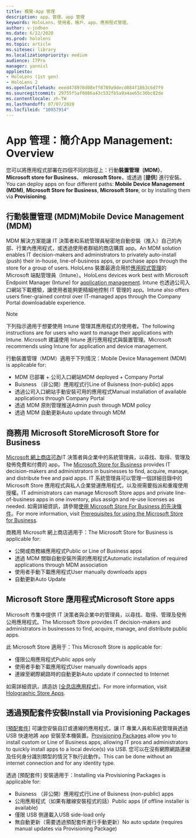 ```yaml
---
title: 概覽-App 管理
description: app、管理、app 管理
keywords: HoloLens、使用者、帳戶、app、應用程式管理、
author: v-jodben
ms.date: 6/22/2020
ms.prod: hololens
ms.topic: article
ms.sitesec: library
ms.localizationpriority: medium
audience: ITPro
manager: yannisl
appliesto:
- HoloLens (1st gen)
- HoloLens 2
ms.openlocfilehash: eeed478970d08eff8789a9decd084f1863c6d7f9
ms.sourcegitcommit: 29755f5af0086a43c532fb5a9a4ae65c36bc82de
ms.contentlocale: zh-TW
ms.lasthandoff: 07/07/2020
ms.locfileid: "10857914"
---
```

# <span data-ttu-id="ff82a-104">App 管理：簡介</span><span class="sxs-lookup"><span data-stu-id="ff82a-104">App Management: Overview</span></span>

<span data-ttu-id="ff82a-105">您可以將應用程式部署在四個不同的路徑上：行動**裝置管理（MDM）**、 **Microsoft store for Business**、 **microsoft Store**，或透過 [**提供**] 進行安裝。</span><span class="sxs-lookup"><span data-stu-id="ff82a-105">You can deploy apps on four different paths: **Mobile Device Management (MDM)**, **Microsoft Store for Business**, **Microsoft Store**, or by installing them via **Provisioning**.</span></span> 

## <span data-ttu-id="ff82a-106">行動裝置管理 (MDM)</span><span class="sxs-lookup"><span data-stu-id="ff82a-106">Mobile Device Management (MDM)</span></span>

<span data-ttu-id="ff82a-107">MDM 解決方案能讓 IT 決策者和系統管理員秘密地自動安裝（推入）自己的內部、行業內應用程式，或透過使用者群組的商店購買 app。</span><span class="sxs-lookup"><span data-stu-id="ff82a-107">An MDM solution enables IT decision-makers and administrators to privately auto-install (push) their in-house, line-of-business apps, or purchase apps through the store for a group of users.</span></span> <span data-ttu-id="ff82a-108">HoloLens 裝置最適合用於[應用程式管理](app-deploy-intune.md)的 Microsoft 端點管理員（Intune）。</span><span class="sxs-lookup"><span data-stu-id="ff82a-108">HoloLens devices work best with Microsoft Endpoint Manager (Intune) for [application management](app-deploy-intune.md).</span></span> <span data-ttu-id="ff82a-109">Intune 也透過公司入口網站下載體驗，讓使用者能夠更精細地控制 IT 管理的 app。</span><span class="sxs-lookup"><span data-stu-id="ff82a-109">Intune also offers users finer-grained control over IT-managed apps through the Company Portal downloadable experience.</span></span>

> [!NOTE] 
> <span data-ttu-id="ff82a-110">下列指示適用于想要使用 Intune 管理其應用程式的使用者。</span><span class="sxs-lookup"><span data-stu-id="ff82a-110">The following instructions are for users who want to manage their applications with Intune.</span></span> <span data-ttu-id="ff82a-111">Microsoft 建議使用 Intune 進行應用程式與裝置管理。</span><span class="sxs-lookup"><span data-stu-id="ff82a-111">Microsoft recommends using Intune for application and device management.</span></span>
    
<span data-ttu-id="ff82a-112">行動裝置管理（MDM）適用于下列情況：</span><span class="sxs-lookup"><span data-stu-id="ff82a-112">Mobile Device Management (MDM) is applicable for:</span></span> 
* <span data-ttu-id="ff82a-113">MDM 已部署 + 公司入口網站</span><span class="sxs-lookup"><span data-stu-id="ff82a-113">MDM deployed + Company Portal</span></span> 
* <span data-ttu-id="ff82a-114">Buisness （非公開）應用程式行</span><span class="sxs-lookup"><span data-stu-id="ff82a-114">Line of Buisness (non-public) apps</span></span>
* <span data-ttu-id="ff82a-115">透過公司入口網站手動安裝可用的應用程式</span><span class="sxs-lookup"><span data-stu-id="ff82a-115">Manual installation of available applications through Company Portal</span></span>
* <span data-ttu-id="ff82a-116">透過 MDM 原則管理推送</span><span class="sxs-lookup"><span data-stu-id="ff82a-116">Admin push through MDM policy</span></span>
* <span data-ttu-id="ff82a-117">透過 MDM 自動更新</span><span class="sxs-lookup"><span data-stu-id="ff82a-117">Auto update through MDM</span></span>

## <span data-ttu-id="ff82a-118">商務用 Microsoft Store</span><span class="sxs-lookup"><span data-stu-id="ff82a-118">Microsoft Store for Business</span></span>

<span data-ttu-id="ff82a-119">[Microsoft 網上商店可為](app-deploy-store-business.md)IT 決策者與企業中的系統管理員，以尋找、取得、管理及發佈免費和付費的 app。</span><span class="sxs-lookup"><span data-stu-id="ff82a-119">The [Microsoft Store for Business](app-deploy-store-business.md) provides IT decision-makers and administrators in businesses to find, acquire, manage, and distribute free and paid apps.</span></span> <span data-ttu-id="ff82a-120">IT 系統管理員可以管理一個詳細目錄中的 Microsoft Store 應用程式與私人企業營運應用程式，以及視需要指派和重複使用授權。</span><span class="sxs-lookup"><span data-stu-id="ff82a-120">IT administrators can manage Microsoft Store apps and private line-of-business apps in one inventory, plus assign and re-use licenses as needed.</span></span> <span data-ttu-id="ff82a-121">如需詳細資訊，請參閱[使用 Microsoft Store For Business 的先決條件](https://docs.microsoft.com/microsoft-store/prerequisites-microsoft-store-for-business)。</span><span class="sxs-lookup"><span data-stu-id="ff82a-121">For more information, visit [Prerequisites for using the Microsoft Store for Business](https://docs.microsoft.com/microsoft-store/prerequisites-microsoft-store-for-business).</span></span>
    
<span data-ttu-id="ff82a-122">商務用 Microsoft 網上商店適用于：</span><span class="sxs-lookup"><span data-stu-id="ff82a-122">The Microsoft Store for Business is applicable for:</span></span> 
* <span data-ttu-id="ff82a-123">公開或商務線應用程式</span><span class="sxs-lookup"><span data-stu-id="ff82a-123">Public or Line of Business apps</span></span>
* <span data-ttu-id="ff82a-124">透過 MDM 關聯自動安裝所需的應用程式</span><span class="sxs-lookup"><span data-stu-id="ff82a-124">Automatic installation of required applications through MDM association</span></span>
* <span data-ttu-id="ff82a-125">使用者手動下載應用程式</span><span class="sxs-lookup"><span data-stu-id="ff82a-125">User manually downloads apps</span></span>
* <span data-ttu-id="ff82a-126">自動更新</span><span class="sxs-lookup"><span data-stu-id="ff82a-126">Auto Update</span></span>

## <span data-ttu-id="ff82a-127">Microsoft Store 應用程式</span><span class="sxs-lookup"><span data-stu-id="ff82a-127">Microsoft Store apps</span></span>

<span data-ttu-id="ff82a-128">Microsoft 市集中提供 IT 決策者與企業中的管理員，以尋找、取得、管理及發佈公用應用程式。</span><span class="sxs-lookup"><span data-stu-id="ff82a-128">The Microsoft Store provides IT decision-makers and administrators in businesses to find, acquire, manage, and distribute public apps.</span></span>
    
<span data-ttu-id="ff82a-129">此 Microsoft Store 適用于：</span><span class="sxs-lookup"><span data-stu-id="ff82a-129">This Microsoft Store is applicable for:</span></span> 
* <span data-ttu-id="ff82a-130">僅限公用應用程式</span><span class="sxs-lookup"><span data-stu-id="ff82a-130">Public apps only</span></span>
* <span data-ttu-id="ff82a-131">使用者手動下載應用程式</span><span class="sxs-lookup"><span data-stu-id="ff82a-131">User manually downloads apps</span></span>
* <span data-ttu-id="ff82a-132">連線至網際網路時的自動更新</span><span class="sxs-lookup"><span data-stu-id="ff82a-132">Auto update if connected to Internet</span></span>

<span data-ttu-id="ff82a-133">如需詳細資訊，請造訪 [[全息店應用程式](https://docs.microsoft.com/hololens/holographic-store-apps)]。</span><span class="sxs-lookup"><span data-stu-id="ff82a-133">For more information, visit [Holographic Store Apps](https://docs.microsoft.com/hololens/holographic-store-apps).</span></span>

## <span data-ttu-id="ff82a-134">透過預配套件安裝</span><span class="sxs-lookup"><span data-stu-id="ff82a-134">Install via Provisioning Packages</span></span>

<span data-ttu-id="ff82a-135">[[預配套件](app-deploy-provisioning-package.md)] 可讓您安裝自訂或連線的應用程式，讓 IT 專業人員和系統管理員透過 USB 快速地將 app 安裝至本機裝置。</span><span class="sxs-lookup"><span data-stu-id="ff82a-135">[Provisioning Packages](app-deploy-provisioning-package.md) allow you to install custom or Line of Business apps, allowing IT pros and administrators to quickly install apps to a local device(s) via USB.</span></span> <span data-ttu-id="ff82a-136">您可以在沒有網際網路連線及任何身分識別類型的情況下執行此動作。</span><span class="sxs-lookup"><span data-stu-id="ff82a-136">This can be done without an internet connection and for any identity type.</span></span>
    
<span data-ttu-id="ff82a-137">透過 [預配套件] 安裝適用于：</span><span class="sxs-lookup"><span data-stu-id="ff82a-137">Installing via Provisioning Packages is applicable for:</span></span> 
* <span data-ttu-id="ff82a-138">Buisness （非公開）應用程式行</span><span class="sxs-lookup"><span data-stu-id="ff82a-138">Line of Buisness (non-public) apps</span></span>
* <span data-ttu-id="ff82a-139">公用應用程式（如果有離線安裝程式的話）</span><span class="sxs-lookup"><span data-stu-id="ff82a-139">Public apps (if offline installer is available)</span></span>
* <span data-ttu-id="ff82a-140">僅限 USB 側邊載入</span><span class="sxs-lookup"><span data-stu-id="ff82a-140">USB side-load only</span></span>
* <span data-ttu-id="ff82a-141">無自動更新（需要透過預配套件進行手動更新）</span><span class="sxs-lookup"><span data-stu-id="ff82a-141">No auto update (requires manual updates via Provisioning Package)</span></span>
